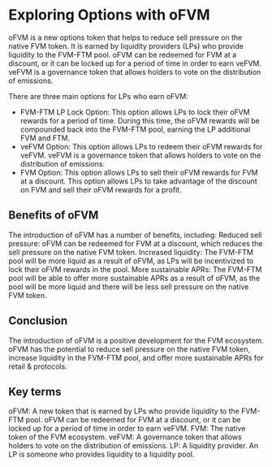 # Exploring Options with oFVM
oFVM is a new options token that helps to reduce sell pressure on the native FVM token. It is earned by liquidity providers (LPs) who provide liquidity to the FVM-FTM pool. oFVM can be redeemed for FVM at a discount, or it can be locked up for a period of time in order to earn veFVM. veFVM is a governance token that allows holders to vote on the distribution of emissions.

There are three main options for LPs who earn oFVM:
 - FVM-FTM LP Lock Option: This option allows LPs to lock their oFVM rewards for a period of time. During this time, the oFVM rewards will be compounded back into the FVM-FTM pool, earning the LP additional FVM and FTM.
 - veFVM Option: This option allows LPs to redeem their oFVM rewards for veFVM. veFVM is a governance token that allows holders to vote on the distribution of emissions.
 - FVM Option: This option allows LPs to sell their oFVM rewards for FVM at a discount. This option allows LPs to take advantage of the discount on FVM and sell their oFVM rewards for a profit.

## Benefits of oFVM
The introduction of oFVM has a number of benefits, including:
Reduced sell pressure: oFVM can be redeemed for FVM at a discount, which reduces the sell pressure on the native FVM token.
Increased liquidity: The FVM-FTM pool will be more liquid as a result of oFVM, as LPs will be incentivized to lock their oFVM rewards in the pool.
More sustainable APRs: The FVM-FTM pool will be able to offer more sustainable APRs as a result of oFVM, as the pool will be more liquid and there will be less sell pressure on the native FVM token.

## Conclusion
The introduction of oFVM is a positive development for the FVM ecosystem. oFVM has the potential to reduce sell pressure on the native FVM token, increase liquidity in the FVM-FTM pool, and offer more sustainable APRs for retail & protocols.

## Key terms
oFVM: A new token that is earned by LPs who provide liquidity to the FVM-FTM pool. oFVM can be redeemed for FVM at a discount, or it can be locked up for a period of time in order to earn veFVM.
FVM: The native token of the FVM ecosystem.
veFVM: A governance token that allows holders to vote on the distribution of emissions.
LP: A liquidity provider. An LP is someone who provides liquidity to a liquidity pool.